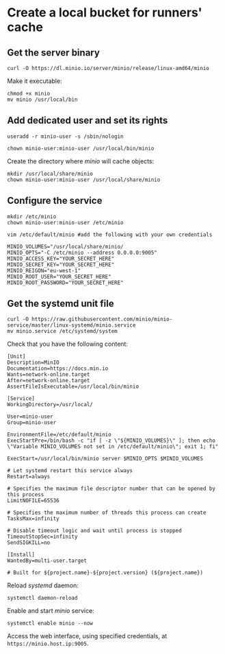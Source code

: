 # Create a local bucket for runners' cache

## Get the server binary

    curl -O https://dl.minio.io/server/minio/release/linux-amd64/minio

Make it executable:

    chmod +x minio
    mv minio /usr/local/bin

## Add dedicated user and set its rights

    useradd -r minio-user -s /sbin/nologin

    chown minio-user:minio-user /usr/local/bin/minio

Create the directory where *minio* will cache objects:

    mkdir /usr/local/share/minio
    chown minio-user:minio-user /usr/local/share/minio

## Configure the service

    mkdir /etc/minio
    chown minio-user:minio-user /etc/minio

    vim /etc/default/minio #add the following with your own credentials

    MINIO_VOLUMES="/usr/local/share/minio/
    MINIO_OPTS="-C /etc/minio --address 0.0.0.0:9005"
    MINIO_ACCESS_KEY="YOUR_SECRET_HERE"
    MINIO_SECRET_KEY="YOUR_SECRET_HERE"
    MINIO_REIGON="eu-west-1"
    MINIO_ROOT_USER="YOUR_SECRET_HERE"
    MINIO_ROOT_PASSWORD="YOUR_SECRET_HERE"

## Get the systemd unit file

    curl -O https://raw.githubusercontent.com/minio/minio-service/master/linux-systemd/minio.service
    mv minio.service /etc/systemd/system

Check that you have the following content:

    [Unit]
    Description=MinIO
    Documentation=https://docs.min.io
    Wants=network-online.target
    After=network-online.target
    AssertFileIsExecutable=/usr/local/bin/minio
    
    [Service]
    WorkingDirectory=/usr/local/
    
    User=minio-user
    Group=minio-user
    
    EnvironmentFile=/etc/default/minio
    ExecStartPre=/bin/bash -c "if [ -z \"${MINIO_VOLUMES}\" ]; then echo \"Variable MINIO_VOLUMES not set in /etc/default/minio\"; exit 1; fi"
    
    ExecStart=/usr/local/bin/minio server $MINIO_OPTS $MINIO_VOLUMES
    
    # Let systemd restart this service always
    Restart=always
    
    # Specifies the maximum file descriptor number that can be opened by this process
    LimitNOFILE=65536
    
    # Specifies the maximum number of threads this process can create
    TasksMax=infinity
    
    # Disable timeout logic and wait until process is stopped
    TimeoutStopSec=infinity
    SendSIGKILL=no
    
    [Install]
    WantedBy=multi-user.target
    
    # Built for ${project.name}-${project.version} (${project.name})

Reload *systemd* daemon:

    systemctl daemon-reload

Enable and start *minio* service:

    systemctl enable minio --now

Access the web interface, using specified credentials, at `https://minio.host.ip:9005`.
